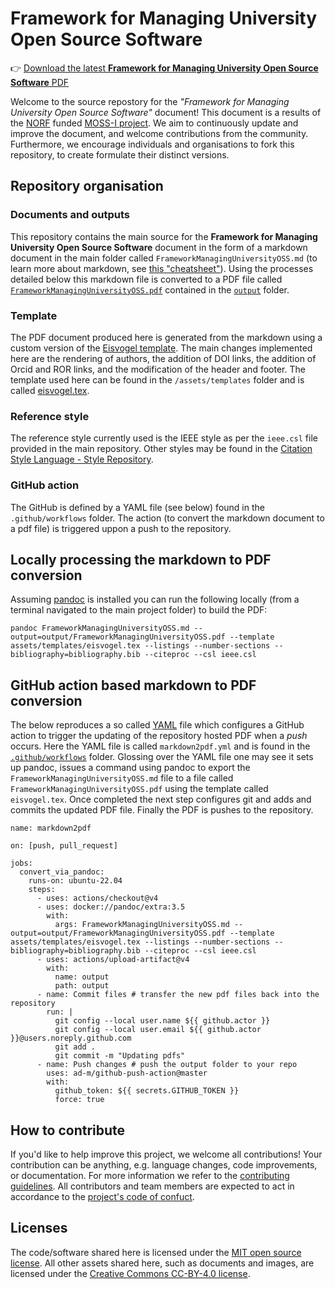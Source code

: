 # Framework for Managing University Open Source Software
 👉 [Download the latest **Framework for Managing University Open Source Software** PDF](https://github.com/SFI-Lero/MOSS-I/tree/main/output/FrameworkManagingUniversityOSS.pdf)

Welcome to the source repostory for the _"Framework for Managing University Open Source Software"_ document! This document is a results of the [NORF](https://norf.ie/) funded [MOSS-I project](https://github.com/OpenIrelandNetwork/MOSS-I). We aim to continuously update and improve the document, and welcome contributions from the community. Furthermore, we encourage individuals and organisations to fork this repository, to create formulate their distinct versions.  

## Repository organisation 
### Documents and outputs 
This repository contains the main source for the **Framework for Managing University Open Source Software** document in the form of a markdown document in the main folder called `FrameworkManagingUniversityOSS.md` (to learn more about markdown, see [this "cheatsheet"](https://github.com/adam-p/markdown-here/wiki/Markdown-Cheatsheet)).  Using the processes detailed below this markdown file is converted to a PDF file called [`FrameworkManagingUniversityOSS.pdf`](https://github.com/SFI-Lero/MOSS-I/tree/main/output/FrameworkManagingUniversityOSS.pdf) contained in the [`output`](https://github.com/SFI-Lero/MOSS-I/tree/main/output) folder.

### Template 
The PDF document produced here is generated from the markdown using a custom version of the [Eisvogel template](https://github.com/Wandmalfarbe/pandoc-latex-template). The main changes implemented here are the rendering of authors, the addition of DOI links, the addition of Orcid and ROR links, and the modification of the header and footer. The template used here can be found in the `/assets/templates` folder and is called [eisvogel.tex](https://github.com/SFI-Lero/MOSS-I/tree/main/assets/templates/eisvogel.tex). 

### Reference style
The reference style currently used is the IEEE style as per the `ieee.csl` file provided in the main repository. Other styles may be found in the [Citation Style Language - Style Repository](https://github.com/citation-style-language/styles). 

### GitHub action 
The GitHub is defined by a YAML file (see below) found in the `.github/workflows` folder. The action (to convert the markdown document to a pdf file) is triggered uppon a push to the repository. 

## Locally processing the markdown to PDF conversion
Assuming [pandoc](https://pandoc.org/installing.html) is installed you can run the following locally (from a terminal navigated to the main project folder) to build the PDF:
```
pandoc FrameworkManagingUniversityOSS.md --output=output/FrameworkManagingUniversityOSS.pdf --template assets/templates/eisvogel.tex --listings --number-sections --bibliography=bibliography.bib --citeproc --csl ieee.csl
```

## GitHub action based markdown to PDF conversion
The below reproduces a so called [YAML](https://en.wikipedia.org/wiki/YAML) file which configures a GitHub action to trigger the updating of the repository hosted PDF when a _push_ occurs. Here the YAML file is called `markdown2pdf.yml` and is found in the [`.github/workflows`](https://github.com/SFI-Lero/MOSS-I/tree/main/.github/workflows) folder. Glossing over the YAML file one may see it sets up pandoc, issues a command using pandoc to export the `FrameworkManagingUniversityOSS.md` file to a file called `FrameworkManagingUniversityOSS.pdf` using the template called `eisvogel.tex`. Once completed the next step configures git and adds and commits the updated PDF file. Finally the PDF is pushes to the repository.  
```
name: markdown2pdf

on: [push, pull_request]

jobs:
  convert_via_pandoc:
    runs-on: ubuntu-22.04
    steps:
      - uses: actions/checkout@v4
      - uses: docker://pandoc/extra:3.5
        with:
          args: FrameworkManagingUniversityOSS.md --output=output/FrameworkManagingUniversityOSS.pdf --template assets/templates/eisvogel.tex --listings --number-sections --bibliography=bibliography.bib --citeproc --csl ieee.csl
      - uses: actions/upload-artifact@v4
        with:
          name: output
          path: output
      - name: Commit files # transfer the new pdf files back into the repository
        run: |
          git config --local user.name ${{ github.actor }}
          git config --local user.email ${{ github.actor }}@users.noreply.github.com
          git add .
          git commit -m "Updating pdfs"
      - name: Push changes # push the output folder to your repo
        uses: ad-m/github-push-action@master
        with:
          github_token: ${{ secrets.GITHUB_TOKEN }}
          force: true
  ```

## How to contribute
If you'd like to help improve this project, we welcome all contributions! Your contribution can be anything, e.g. language changes, code improvements, or documentation. For more information we refer to the [contributing guidelines](https://github.com/SFI-Lero/MOSS-I/blob/main/CONTRIBUTING.md). All contributors and team members are expected to act in accordance to the [project's code of confuct](https://github.com/SFI-Lero/MOSS-I/blob/main/CODE_OF_CONDUCT.md).

## Licenses 
The code/software shared here is licensed under the [MIT open source license](https://github.com/SFI-Lero/MOSS-I/blob/main/LICENSE). All other assets shared here, such as documents and images, are licensed under the [Creative Commons CC-BY-4.0 license](https://creativecommons.org/licenses/by/4.0/). 
